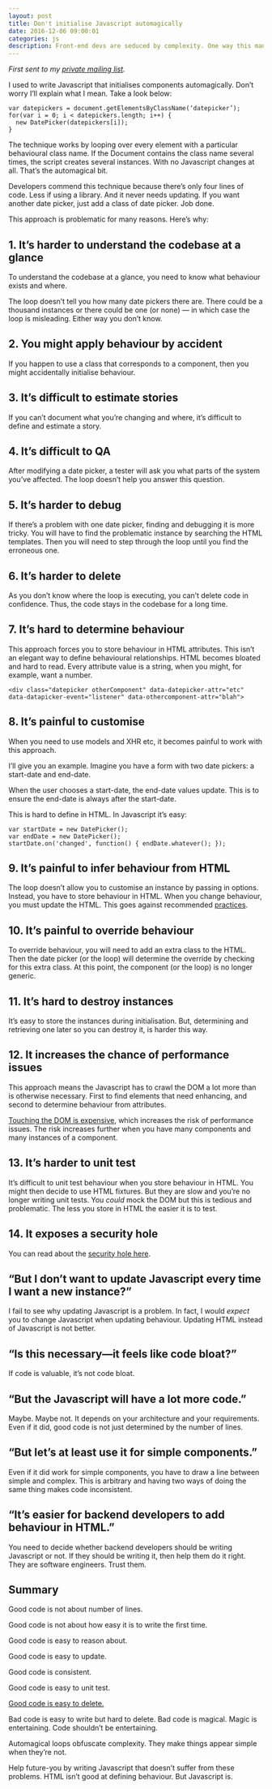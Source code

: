 ```yaml
---
layout: post
title: Don't initialise Javascript automagically
date: 2016-12-06 09:00:01
categories: js
description: Front-end devs are seduced by complexity. One way this manifests itself is in the magical looping over behavioural classes.
---
```


*First sent to my [private mailing list](/signup).*

I used to write Javascript that initialises components automagically. Don’t
worry I’ll explain what I mean. Take a look below:

    var datepickers = document.getElementsByClassName(‘datepicker’);
    for(var i = 0; i < datepickers.length; i++) {
      new DatePicker(datepickers[i]);
    }

The technique works by looping over every element with a particular behavioural
class name. If the Document contains the class name several times, the script
creates several instances. With no Javascript changes at all. That’s the
automagical bit.

Developers commend this technique because there’s only four lines of code. Less
if using a library. And it never needs updating. If you want another date
picker, just add a class of date picker. Job done.

This approach is problematic for many reasons. Here’s why:

## 1. It’s harder to understand the codebase at a glance

To understand the codebase at a glance, you need to know what behaviour exists
and where.

The loop doesn’t tell you how many date pickers there are. There could be a
thousand instances or there could be one (or none) — in which case the loop is
misleading. Either way you don’t know.

## 2. You might apply behaviour by accident

If you happen to use a class that corresponds to a component, then you might
accidentally initialise behaviour.

## 3. It’s difficult to estimate stories

If you can’t document what you’re changing and where, it’s difficult to define
and estimate a story.

## 4. It’s difficult to QA

After modifying a date picker, a tester will ask you what parts of the system
you’ve affected. The loop doesn’t help you answer this question.

## 5. It’s harder to debug

If there’s a problem with one date picker, finding and debugging it is more
tricky. You will have to find the problematic instance by searching the HTML
templates. Then you will need to step through the loop until you find the
erroneous one.

## 6. It’s harder to delete

As you don’t know where the loop is executing, you can’t delete code in
confidence. Thus, the code stays in the codebase for a long time.

## 7. It’s hard to determine behaviour

This approach forces you to store behaviour in HTML attributes. This isn’t an
elegant way to define behavioural relationships. HTML becomes bloated and hard
to read. Every attribute value is a string, when you might, for example, want a
number.

    <div class="datepicker otherComponent" data-datepicker-attr="etc" data-datapicker-event="listener" data-othercomponent-attr="blah">

## 8. It’s painful to customise

When you need to use models and XHR etc, it becomes painful to work with this
approach.

I’ll give you an example. Imagine you have a form with two date pickers: a
start-date and end-date.

When the user chooses a start-date, the end-date values update. This is to
ensure the end-date is always after the start-date.

This is hard to define in HTML. In Javascript it’s easy:

    var startDate = new DatePicker();
    var endDate = new DatePicker();
    startDate.on('changed', function() { endDate.whatever(); });

## 9. It’s painful to infer behaviour from HTML

The loop doesn’t allow you to customise an instance by passing in options. Instead, you have to store behaviour in HTML. When you change behaviour, you must update the HTML. This goes against recommended​ [practices](https://en.wikipedia.org/wiki/Separation_of_concerns).

## 10. It’s painful to override behaviour

To override behaviour, you will need to add an extra class to the HTML. Then the date picker (or the loop) will determine the override by checking for this extra class. At this point, the component (or the loop) is no longer generic.​

## 11. It’s hard to destroy instances

It’s easy to store the instances during initialisation. But, determining and
retrieving one later so you can destroy it, is harder this way.

## 12. It increases the chance of performance issues

This approach means the Javascript has to crawl the DOM a lot more than is
otherwise necessary. First to find elements that need enhancing, and second to
determine behaviour from attributes.

[Touching the DOM is expensive](https://www.nczonline.net/blog/2009/02/03/speed-up-your-javascript-part-4/), which increases the risk of performance issues. The risk increases further when you have many components and many instances of a component.

## 13. It’s harder to unit test

It’s difficult to unit test behaviour when you store behaviour in HTML. You
might then decide to use HTML fixtures. But they are slow and you’re no longer
writing unit tests. You *could* mock the DOM but this is tedious and
problematic. The less you store in HTML the easier it is to test.

## 14. It exposes a security hole

You can read about the [security hole here](https://githubengineering.com/githubs-csp-journey/#object-src).

## “But I don’t want to update Javascript every time I want a new instance?”

I fail to see why updating Javascript is a problem. In fact, I would *expect*
you to change Javascript when updating behaviour. Updating HTML instead of
Javascript is not better.

## “Is this necessary—it  feels like code bloat?”

If code is valuable, it’s not code bloat.

## “But the Javascript will have a lot more code.”

Maybe. Maybe not. It depends on your architecture and your requirements. Even if
it did, good code is not just determined by the number of lines.

## “But let’s at least use it for simple components.”

Even if it did work for simple components, you have to draw a line between
simple and complex. This is arbitrary and having two ways of doing the same
thing makes code inconsistent.

## “It’s easier for **backend developers to add behaviour in HTML.**”

You need to decide whether backend developers should be writing Javascript or
not. If they should be writing it, then help them do it right. They are software
engineers. Trust them.

## Summary

Good code is not about number of lines.

Good code is not about how easy it is to write the first time.

Good code is easy to reason about.

Good code is easy to update.

Good code is consistent.

Good code is easy to unit test.

[Good code is easy to delete.](http://programmingisterrible.com/post/139222674273/write-code-that-is-easy-to-delete-not-easy-to.)

Bad code is easy to write but hard to delete. Bad code is magical. Magic is
entertaining. Code shouldn’t be entertaining.

Automagical loops obfuscate complexity. They make things appear simple when
they’re not.

Help future-you by writing Javascript that doesn’t suffer from these problems.
HTML isn’t good at defining behaviour. But Javascript is.
